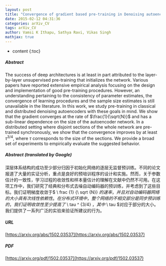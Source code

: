 ```yaml
---
layout: post
title: "Convergence of gradient based pre-training in Denoising autoencoders"
date: 2015-02-12 04:31:36
categories: arXiv_CV
tags: arXiv_CV
author: Vamsi K Ithapu, Sathya Ravi, Vikas Singh
mathjax: true
---
```


* content
{:toc}

##### Abstract
The success of deep architectures is at least in part attributed to the layer-by-layer unsupervised pre-training that initializes the network. Various papers have reported extensive empirical analysis focusing on the design and implementation of good pre-training procedures. However, an understanding pertaining to the consistency of parameter estimates, the convergence of learning procedures and the sample size estimates is still unavailable in the literature. In this work, we study pre-training in classical and distributed denoising autoencoders with these goals in mind. We show that the gradient converges at the rate of $\frac{1}{\sqrt{N}}$ and has a sub-linear dependence on the size of the autoencoder network. In a distributed setting where disjoint sections of the whole network are pre-trained synchronously, we show that the convergence improves by at least $\tau^{3/4}$, where $\tau$ corresponds to the size of the sections. We provide a broad set of experiments to empirically evaluate the suggested behavior.

##### Abstract (translated by Google)
深层体系结构的成功至少部分归因于初始化网络的逐层无监督预训练。不同的论文报道了大量的实证分析，重点是良好的预培训程序的设计和实施。然而，关于参数估计的一致性，学习过程的收敛性和样本量估计的理解在文献中仍然不可用。在这项工作中，我们研究了经典和分布式去噪自动编码器的预训练，并考虑到了这些目标。我们证明梯度收敛于$ \ frac {1} {\ sqrt {N}} $的速率，并且对自动编码器网络的大小具有次线性依赖性。在分布式环境中，整个网络的不相交部分是同步预训练的，我们证明收敛性至少提高了$ \ tau ^ {3/4} $，其中$ \ tau $对应于部分的大小。我们提供了一系列广泛的实验来验证所建议的行为。

##### URL
[https://arxiv.org/abs/1502.03537](https://arxiv.org/abs/1502.03537)

##### PDF
[https://arxiv.org/pdf/1502.03537](https://arxiv.org/pdf/1502.03537)


